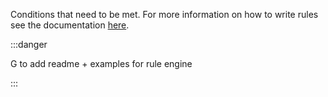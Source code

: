 Conditions that need to be met. For more information on how to write rules see the documentation [here](https://github.com/dassana-io/rule-engine).

:::danger

G to add readme + examples for rule engine

:::
